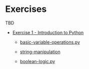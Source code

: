 # Exercises

TBD

- [Exercise 1 - Introduction to Python](https://github.com/jonescj/python-projects/tree/main/exercises/exercise-01-introduction-to-python)

  - [basic-variable-operations.py](https://github.com/jonescj/python-projects/blob/main/exercises/exercise-01-introduction-to-python/basic-variable-operations.py)

  - [string-manipulation](https://github.com/jonescj/python-projects/blob/main/exercises/exercise-01-introduction-to-python/string-manipulation.py)

  - [boolean-logic.py](https://github.com/jonescj/python-projects/blob/main/exercises/exercise-01-introduction-to-python/boolean-logic.py)
